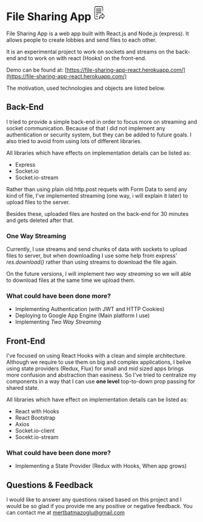# File Sharing App <img src="./client/src/images/icon.png" style="width:30px; height: 40px;" />

File Sharing App is a web app built with React.js and Node.js (express). It allows people to create lobbies and send files to each other.

It is an experimental project to work on sockets and streams on the back-end and to work on with react (Hooks) on the front-end.

Demo can be found at: [https://file-sharing-app-react.herokuapp.com/](https://file-sharing-app-react.herokuapp.com/)

The motivation, used technologies and objects are listed below.

## Back-End

I tried to provide a simple back-end in order to focus more on streaming and socket communication. Because of that I did not implement any authentication or security system, but they can be added to future goals. I also tried to avoid from using lots of different libraries.

All libraries which have effects on implementation details can be listed as:

- Express
- Socket.io
- Socket.io-stream

Rather than using plain old http.post requets with Form Data to send any kind of file, I've implemented streaming (one way, i will explain it later) to upload files to the server.

Besides these, uploaded files are hosted on the back-end for 30 minutes and gets deleted after that.

### One Way Streaming

Currently, I use streams and send chunks of data with sockets to upload files to server, but when downloading I use some help from express' _res.download()_ rather than using streams to download the file again.

On the future versions, I will implement _two way streaming_ so we will able to download files at the same time we upload them.

### What could have been done more?

- Implementing Authentication (with JWT and HTTP Cookies)
- Deploying to Google App Engine (Main platform I use)
- Implementing _Two Way Streaming_

## Front-End

I've focused on using React Hooks with a clean and simple architecture. Although we require to use them on big and complex applications, I belive using state providers (Redux, Flux) for small and mid sized apps brings more confusion and abstraction than easiness. So I've tried to centralize my components in a way that I can use **one level** top-to-down prop passing for shared state.

All libraries which have effect on implementation details can be listed as:

- React with Hooks
- React Bootstrap
- Axios
- Socket.io-client
- Socekt.io-stream

### What could have been done more?

- Implementing a State Provider (Redux with Hooks, When app grows)

## Questions & Feedback

I would like to answer any questions raised based on this project and I would be so glad if you provide me any positive or negative feedback. You can contact me at <a href="mailto:mertbatmazoglu@gmail.com" target="_blank">mertbatmazoglu@gmail.com</a>
